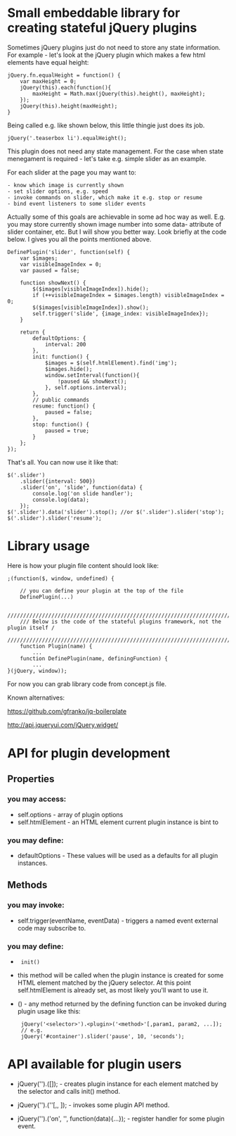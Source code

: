 Small embeddable library for creating stateful jQuery plugins
====================================================

Sometimes jQuery plugins just do not need to store any state information.
For example - let's look at the jQuery plugin which makes a few html elements have equal height:

    jQuery.fn.equalHeight = function() {
        var maxHeight = 0;
        jQuery(this).each(function(){
            maxHeight = Math.max(jQuery(this).height(), maxHeight);
        });
        jQuery(this).height(maxHeight);
    }

Being called e.g. like shown below, this little thingie just does its job.

    jQuery('.teaserbox li').equalHeight();

This plugin does not need any state management. For the case when state menegament is required - let's 
take e.g. simple slider as an example.

For each slider at the page you may want to:

    - know which image is currently shown
    - set slider options, e.g. speed
    - invoke commands on slider, which make it e.g. stop or resume
    - bind event listeners to some slider events

Actually some of this goals are achievable in some ad hoc way as well. E.g. you may store currently shown
image number into some data- attribute of slider container, etc. But I will show you better way.
Look briefly at the code below. I gives you all the points mentioned above.

    DefinePlugin('slider', function(self) {
        var $images;
        var visibleImageIndex = 0;
        var paused = false;

        function showNext() {
            $($images[visibleImageIndex]).hide();
            if (++visibleImageIndex = $images.length) visibleImageIndex = 0;
            $($images[visibleImageIndex]).show();
            self.trigger('slide', {image_index: visibleImageIndex});
        }

        return {
            defaultOptions: {
                interval: 200
            },
            init: function() {
                $images = $(self.htmlElement).find('img');
                $images.hide();
                window.setInterval(function(){                    
                    !paused && showNext();
                }, self.options.interval);
            },
            // public commands
            resume: function() {
                paused = false;
            },
            stop: function() {
                paused = true;
            }
        };
    });

That's all. You can now use it like that:

    $('.slider')
        .slider({interval: 500})
        .slider('on', 'slide', function(data) {
            console.log('on slide handler');
            console.log(data);
        });
    $('.slider').data('slider').stop(); //or $('.slider').slider('stop');
    $('.slider').slider('resume');


Library usage
=============

Here is how your plugin file content should look like:

    ;(function($, window, undefined) {

        // you can define your plugin at the top of the file
        DefinePlugin(...)

        ////////////////////////////////////////////////////////////////////////////////
        /// Below is the code of the stateful plugins framework, not the plugin itself /
        ////////////////////////////////////////////////////////////////////////////////
        function Plugin(name) {
            ...
        function DefinePlugin(name, definingFunction) {
            ...
    }(jQuery, window));

For now you can grab library code from concept.js file.

Known alternatives:
    
https://github.com/gfranko/jq-boilerplate

http://api.jqueryui.com/jQuery.widget/


API for plugin development
==========================

## Properties

### you may access:

 + self.options - array of plugin options
 + self.htmlElement - an HTML element current plugin instance is bint to

### you may define:

 + defaultOptions - These values will be used as a defaults for all plugin instances.

## Methods

### you may invoke:

 + self.trigger(eventName, eventData) - triggers a named event external code may subscribe to.

### you may define:

 +      init() 
 - this method will be called when the plugin instance is created for some HTML element matched by the jQuery selector. At this point self.htmlElement is already set, as most likely you'll want to use it.

 + <anything>() - any method returned by the defining function can be invoked during plugin usage like this: 

        jQuery('<selector>').<plugin>('<method>'[,param1, param2, ...]);
        // e.g.
        jQuery('#container').slider('pause', 10, 'seconds');



 API available for plugin users
===============================

 + jQuery('<selector>').<plugin>([<options>]); - creates plugin instance for each element matched by the selector and calls init() method.

 + jQuery('<selector>').<plugin>('<command>'[,<argument1>, <argument2>]); - invokes some plugin API method.

 + jQuery('<selector>').<plugin>('on', '<event>', function(data){...}); - register handler for some plugin event.